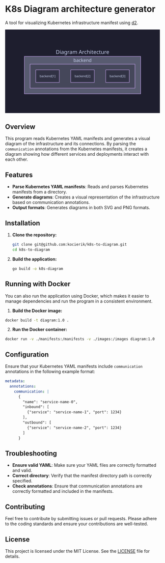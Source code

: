 # K8s Diagram architecture generator

A tool for visualizing Kubernetes infrastructure manifest using [d2](https://github.com/terrastruct/d2).
<div align="center">
    
![diagram generated](https://raw.githubusercontent.com/kocierik/k8s-to-diagram/main/images/k8s_infrastructure.svg)

</div>

## Overview

This program reads Kubernetes YAML manifests and generates a visual diagram of the infrastructure and its connections. By parsing the `communication` annotations from the Kubernetes manifests, it creates a diagram showing how different services and deployments interact with each other.

## Features

- **Parse Kubernetes YAML manifests**: Reads and parses Kubernetes manifests from a directory.
- **Generate diagrams**: Creates a visual representation of the infrastructure based on communication annotations.
- **Output formats**: Generates diagrams in both SVG and PNG formats.

## Installation

1. **Clone the repository:**

    ```bash
    git clone git@github.com:kocierik/k8s-to-diagram.git
    cd k8s-to-diagram
    ```

2. **Build the application:**

    ```bash
    go build -o k8s-diagram
    ```
## Running with Docker

You can also run the application using Docker, which makes it easier to manage dependencies and run the program in a consistent environment.

1. **Build the Docker image:**
```bash
docker build -t diagram:1.0 .
```
2. **Run the Docker container:**
```bash
docker run -v ./manifests:/manifests -v ./images:/images diagram:1.0
```

## Configuration

Ensure that your Kubernetes YAML manifests include `communication` annotations in the following example format:

```yaml
metadata:
  annotations:
    communication: |
      {
        "name": "service-name-0",
        "inbound": [
          {"service": "service-name-1", "port": 1234}
        ],
        "outbound": [
          {"service": "service-name-2", "port": 1234}
        ]
      }
```
## Troubleshooting
- **Ensure valid YAML**: Make sure your YAML files are correctly formatted and valid.
- **Correct directory**: Verify that the manifest directory path is correctly specified.
- **Check annotations**: Ensure that communication annotations are correctly formatted and included in the manifests.

## Contributing

Feel free to contribute by submitting issues or pull requests. Please adhere to the coding standards and ensure your contributions are well-tested.


## License

This project is licensed under the MIT License. See the [LICENSE](https://github.com/kocierik/k8s-to-diagram/blob/main/LICENSE) file for details.
